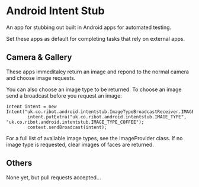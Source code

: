 # Android Intent Stub
An app for stubbing out built in Android apps for automated testing.

Set these apps as default for completing tasks that rely on external apps.

## Camera & Gallery
These apps immeditaley return an image and repond to the normal camera and choose image requests. 

You can also choose an image type to be returned. To choose an image send a broadcast before you request an image:

	Intent intent = new Intent("uk.co.ribot.android.intentstub.ImageTypeBroadcastReceiver.IMAGE_TYPE");
	        intent.putExtra("uk.co.ribot.android.intentstub.IMAGE_TYPE", "uk.co.ribot.android.intentstub.IMAGE_TYPE_COFFEE");
	        context.sendBroadcast(intent);

For a full list of available image types, see the ImageProvider class. If no image type is requested, clear images of faces are returned.

## Others
None yet, but pull requests accepted...
